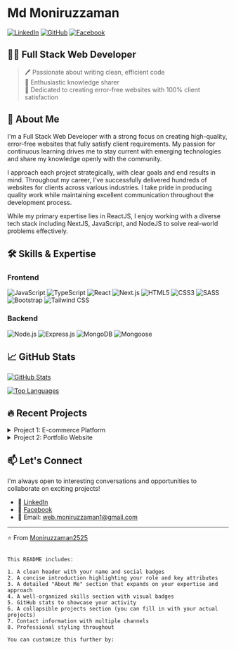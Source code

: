 # Md Moniruzzaman

[![LinkedIn](https://img.shields.io/badge/LinkedIn-0077B5?style=for-the-badge&logo=linkedin&logoColor=white)](https://www.linkedin.com/in/moniruzzaman25/)
[![GitHub](https://img.shields.io/badge/GitHub-181717?style=for-the-badge&logo=github&logoColor=white)](https://github.com/Moniruzzaman2525)
[![Facebook](https://img.shields.io/badge/Facebook-1877F2?style=for-the-badge&logo=facebook&logoColor=white)](https://www.facebook.com/moniruzzaman255/)

## 👨‍💻 Full Stack Web Developer

> 🖊️ Passionate about writing clean, efficient code  
> 🎤 Enthusiastic knowledge sharer  
> 💼 Dedicated to creating error-free websites with 100% client satisfaction

## 🚀 About Me

I'm a Full Stack Web Developer with a strong focus on creating high-quality, error-free websites that fully satisfy client requirements. My passion for continuous learning drives me to stay current with emerging technologies and share my knowledge openly with the community.

I approach each project strategically, with clear goals and end results in mind. Throughout my career, I've successfully delivered hundreds of websites for clients across various industries. I take pride in producing quality work while maintaining excellent communication throughout the development process.

While my primary expertise lies in ReactJS, I enjoy working with a diverse tech stack including NextJS, JavaScript, and NodeJS to solve real-world problems effectively.

## 🛠️ Skills & Expertise

### Frontend
![JavaScript](https://img.shields.io/badge/JavaScript-F7DF1E?style=for-the-badge&logo=javascript&logoColor=black)
![TypeScript](https://img.shields.io/badge/TypeScript-3178C6?style=for-the-badge&logo=typescript&logoColor=white)
![React](https://img.shields.io/badge/React-61DAFB?style=for-the-badge&logo=react&logoColor=black)
![Next.js](https://img.shields.io/badge/Next.js-000000?style=for-the-badge&logo=next.js&logoColor=white)
![HTML5](https://img.shields.io/badge/HTML5-E34F26?style=for-the-badge&logo=html5&logoColor=white)
![CSS3](https://img.shields.io/badge/CSS3-1572B6?style=for-the-badge&logo=css3&logoColor=white)
![SASS](https://img.shields.io/badge/SASS-CC6699?style=for-the-badge&logo=sass&logoColor=white)
![Bootstrap](https://img.shields.io/badge/Bootstrap-7952B3?style=for-the-badge&logo=bootstrap&logoColor=white)
![Tailwind CSS](https://img.shields.io/badge/Tailwind_CSS-38B2AC?style=for-the-badge&logo=tailwind-css&logoColor=white)

### Backend
![Node.js](https://img.shields.io/badge/Node.js-339933?style=for-the-badge&logo=node.js&logoColor=white)
![Express.js](https://img.shields.io/badge/Express.js-000000?style=for-the-badge&logo=express&logoColor=white)
![MongoDB](https://img.shields.io/badge/MongoDB-47A248?style=for-the-badge&logo=mongodb&logoColor=white)
![Mongoose](https://img.shields.io/badge/Mongoose-880000?style=for-the-badge&logo=mongoose&logoColor=white)

## 📈 GitHub Stats

[![GitHub Stats](https://github-readme-stats.vercel.app/api?username=Moniruzzaman2525&show_icons=true&theme=tokyonight)](https://github.com/Moniruzzaman2525)

[![Top Languages](https://github-readme-stats.vercel.app/api/top-langs/?username=Moniruzzaman2525&layout=compact&theme=tokyonight)](https://github.com/Moniruzzaman2525)

## 🔥 Recent Projects

<!-- You can add your recent projects here -->
<details>
  <summary>Project 1: E-commerce Platform</summary>
  
  A full-stack e-commerce solution with React, Node.js, and MongoDB.
  
  - Features: User authentication, product catalog, cart functionality, payment integration
  - Tech stack: React, Node.js, Express, MongoDB, Stripe
  - [View Repository](#) <!-- Add your repo link -->
</details>

<details>
  <summary>Project 2: Portfolio Website</summary>
  
  A responsive portfolio website built with Next.js and Tailwind CSS.
  
  - Features: Responsive design, dark/light mode, contact form
  - Tech stack: Next.js, Tailwind CSS
  - [View Repository](#) <!-- Add your repo link -->
</details>

## 📫 Let's Connect

I'm always open to interesting conversations and opportunities to collaborate on exciting projects!

- 💼 [LinkedIn](https://www.linkedin.com/in/moniruzzaman25/)
- 📱 [Facebook](https://www.facebook.com/moniruzzaman255/)
- 📧 Email: [web.moniruzzaman1@gmail.com](mailto:web.moniruzzaman1@gmail.com)

---

⭐️ From [Moniruzzaman2525](https://github.com/Moniruzzaman2525)
```

This README includes:

1. A clean header with your name and social badges
2. A concise introduction highlighting your role and key attributes
3. A detailed "About Me" section that expands on your expertise and approach
4. A well-organized skills section with visual badges
5. GitHub stats to showcase your activity
6. A collapsible projects section (you can fill in with your actual projects)
7. Contact information with multiple channels
8. Professional styling throughout

You can customize this further by:


